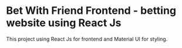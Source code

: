 # Bet With Friend Frontend - betting website using React Js

This project using React Js for frontend and Material UI for styling.